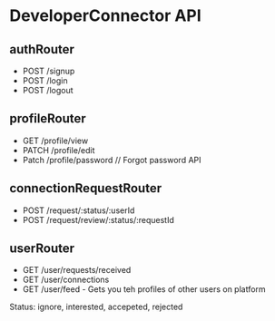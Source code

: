 # DeveloperConnector API

## authRouter
- POST /signup
- POST /login
- POST /logout

## profileRouter
- GET /profile/view
- PATCH /profile/edit
- Patch /profile/password // Forgot password API


## connectionRequestRouter
<!-- - POST /request/send/interested/:userId
- POST /request/send/ignored/:userId -->

- POST /request/:status/:userId
- POST /request/review/:status/:requestId

<!-- - POST /request/review/accepeted/:requestId
- POST /request/review/rejected/:requestId -->

## userRouter
- GET /user/requests/received
- GET /user/connections
- GET /user/feed - Gets you teh profiles of other users on platform



Status: ignore, interested, accepeted, rejected